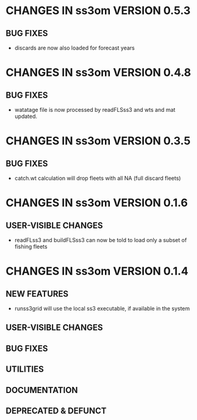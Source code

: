 # CHANGES IN ss3om VERSION 0.5.3

## BUG FIXES

-  discards are now also loaded for forecast years

# CHANGES IN ss3om VERSION 0.4.8

## BUG FIXES

- watatage file is now processed by readFLSss3 and wts and mat updated.

# CHANGES IN ss3om VERSION 0.3.5

## BUG FIXES

- catch.wt calculation will drop fleets with all NA (full discard fleets)

# CHANGES IN ss3om VERSION 0.1.6

## USER-VISIBLE CHANGES

- readFLss3 and buildFLSss3 can now be told to load only a subset of fishing fleets

# CHANGES IN ss3om VERSION 0.1.4

## NEW FEATURES

- runss3grid will use the local ss3 executable, if available in the system

## USER-VISIBLE CHANGES

## BUG FIXES

## UTILITIES

## DOCUMENTATION

## DEPRECATED & DEFUNCT
